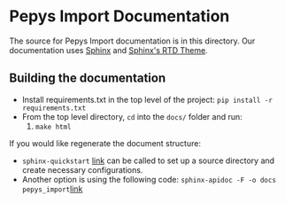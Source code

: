 # Pepys Import Documentation

The source for Pepys Import documentation is in this directory. Our documentation uses
[Sphinx](https://www.sphinx-doc.org/en/master/index.html) and [Sphinx's RTD Theme](https://sphinx-rtd-theme.readthedocs.io/en/stable/).

## Building the documentation

- Install requirements.txt in the top level of the project: `pip install -r requirements.txt`
- From the top level directory, `cd` into the `docs/` folder and run:
    1. `make html`

If you would like regenerate the document structure:

- `sphinx-quickstart` [link](https://www.sphinx-doc.org/en/master/usage/quickstart.html#setting-up-the-documentation-sources) can be called to set up a source directory and create necessary configurations.
- Another option is using the following code: `sphinx-apidoc -F -o docs pepys_import`[link](https://www.sphinx-doc.org/en/master/man/sphinx-apidoc.html)

